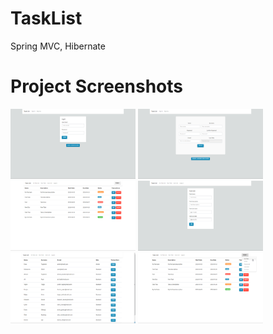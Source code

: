 # TaskList
Spring MVC, Hibernate

# Project Screenshots
<p>
<a href="https://github.com/enestasdemir/Tasklist/blob/master/screenshots/1.png" target="_blank">
<img src="https://github.com/enestasdemir/Tasklist/blob/master/screenshots/1.png" width="200" style="max-width:100%;"></a>

<a href="https://github.com/enestasdemir/Tasklist/blob/master/screenshots/2.png" target="_blank">
<img src="https://github.com/enestasdemir/Tasklist/blob/master/screenshots/2.png" width="200" style="max-width:100%;"></a>

<a href="https://github.com/enestasdemir/Tasklist/blob/master/screenshots/3.png" target="_blank">
<img src="https://github.com/enestasdemir/Tasklist/blob/master/screenshots/3.png" width="200" style="max-width:100%;"></a>

<a href="https://github.com/enestasdemir/Tasklist/blob/master/screenshots/4.png" target="_blank">
<img src="https://github.com/enestasdemir/Tasklist/blob/master/screenshots/4.png" width="200" style="max-width:100%;"></a>

<a href="https://github.com/enestasdemir/Tasklist/blob/master/screenshots/5.png" target="_blank">
<img src="https://github.com/enestasdemir/Tasklist/blob/master/screenshots/5.png" width="200" style="max-width:100%;"></a>

<a href="https://github.com/enestasdemir/Tasklist/blob/master/screenshots/6.png" target="_blank">
<img src="https://github.com/enestasdemir/Tasklist/blob/master/screenshots/6.png" width="200" style="max-width:100%;"></a>
</p>
